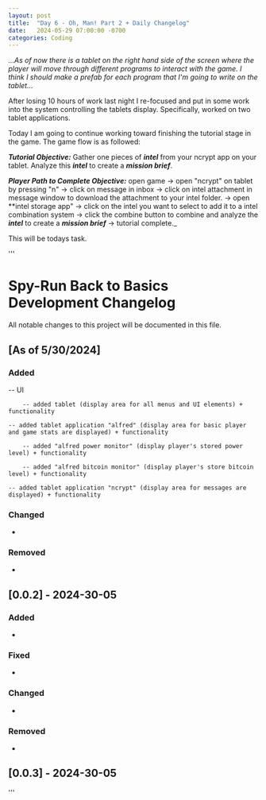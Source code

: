 ```yaml
---
layout: post
title:  "Day 6 - Oh, Man! Part 2 + Daily Changelog"
date:   2024-05-29 07:00:00 -0700
categories: Coding
---
```


_...As of now there is a tablet on the right hand side of the screen where the player will move through different programs to interact with the game.
I think I should make a prefab for each program that I'm going to write on the tablet..._

After losing 10 hours of work last night I re-focused and put in some work into the system controlling the tablets display. Specifically, worked on two tablet applications.

Today I am going to continue working toward finishing the tutorial stage in the game. The game flow is as followed:

***Tutorial Objective:*** Gather one pieces of ***intel*** from your ncrypt app on your tablet. Analyze this ***intel*** to create a ***mission brief***.

***Player Path to Complete Objective:*** open game -> open "ncrypt" on tablet by pressing "n" -> click on message in inbox -> click on intel attachment in message window to download
the attachment to your intel folder. -> open **intel storage app" -> click on the intel you want to select to add it to a intel combination system -> click the combine button to combine and analyze
the ***intel*** to create a ***mission brief*** -> tutorial complete._

This will be todays task.

'''
# Spy-Run Back to Basics  Development Changelog

All notable changes to this project will be documented in this file.

## [As of 5/30/2024]

### Added

-- UI
		
		-- added tablet (display area for all menus and UI elements) + functionality
	
	-- added tablet application "alfred" (display area for basic player and game stats are displayed) + functionality
	
		-- added "alfred power monitor" (display player's stored power level) + functionality

		-- added "alfred bitcoin monitor" (display player's store bitcoin level) + functionality
	
	-- added tablet application "ncrypt" (display area for messages are displayed) + functionality
	
	
### Changed

-

### Removed

-

## [0.0.2] - 2024-30-05

### Added

-

### Fixed

- 

### Changed

- 

### Removed

-

## [0.0.3] - 2024-30-05

'''
